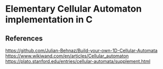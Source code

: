 # Elementary Cellular Automaton implementation in C

## References

https://github.com/Julian-Behnaz/Build-your-own-1D-Cellular-Automata
https://www.wikiwand.com/en/articles/Cellular_automaton
https://plato.stanford.edu/entries/cellular-automata/supplement.html
